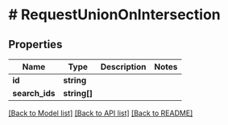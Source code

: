 # # RequestUnionOnIntersection

## Properties

Name | Type | Description | Notes
------------ | ------------- | ------------- | -------------
**id** | **string** |  | 
**search_ids** | **string[]** |  | 

[[Back to Model list]](../../README.md#documentation-for-models) [[Back to API list]](../../README.md#documentation-for-api-endpoints) [[Back to README]](../../README.md)


